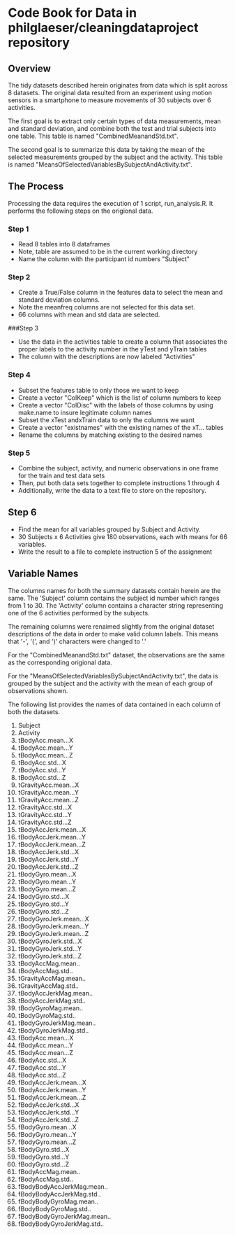 # Code Book for Data in philglaeser/cleaningdataproject repository

## Overview
The tidy datasets described herein originates from data which is split across 8 datasets.
The original data resulted from an experiment using motion sensors in a smartphone
to measure movements of 30 subjects over 6 activities.

The first goal is to extract only certain types of data measurements, mean and standard deviation, and combine
both the test and trial subjects into one table.  This table is named "CombinedMeanandStd.txt".

The second goal is to summarize this data by taking the mean of the selected measurements grouped by the subject and the activity.
This table is named "MeansOfSelectedVariablesBySubjectAndActivity.txt".

## The Process

Processing the data requires the execution of 1 script, run_analysis.R.
It performs the following steps on the origional data.

### Step 1 
* Read 8 tables into 8 dataframes
* Note, table are assumed to be in the current working directory
* Name the column with the participant id numbers "Subject"

### Step 2
* Create a True/False column in the features data to select the mean and standard deviation columns.
* Note the meanfreq columns are not selected for this data set.
* 66 columns with mean and std data are selected. 

###Step 3 
* Use the data in the activities table to create a column that associates the proper labels to the activity number in the yTest and yTrain tables
* The column with the descriptions are now labeled "Activities"

### Step 4 
* Subset the features table to only those we want to keep
* Create a vector "ColKeep" which is the list of column numbers to keep 
* Create a vector "ColDisc" with the labels of those columns by using make.name to insure legitimate column names
* Subset the xTest andxTrain data to only the columns we want
* Create a vector "existnames" with the existing names of the xT... tables
* Rename the columns by matching existing to the desired names

### Step 5
* Combine the subject, activity, and numeric observations in one frame for the train and test data sets
* Then, put both data sets together to complete instructions 1 through 4
* Additionally, write the data to a text file to store on the repository.

## Step 6 
* Find the mean for all variables grouped by Subject and Activity.
* 30 Subjects x 6 Activities give 180 observations, each with means for 66 variables.
* Write the result to a file to complete instruction 5 of the assignment

## Variable Names
The columns names for both the summary datasets contain herein are the same.
The 'Subject' column contains the subject id number which ranges from 1 to 30.
The 'Activity' column contains a character string representing one of the 6 activities performed by the subjects.

The remaining columns were renaimed slightly from the original dataset descriptions of the data in order to make valid column labels.
This means that '-', '(', and ')' characters were changed to '.'

For the "CombinedMeanandStd.txt" dataset, the observations are the same as the corresponding origional data.

For the "MeansOfSelectedVariablesBySubjectAndActivity.txt", the data is grouped by the subject and the activity with the mean of each group of observations shown. 

The following list provides the names of data contained in each column of both the datasets. 

 1. Subject
 2. Activity
 3. tBodyAcc.mean...X
 4. tBodyAcc.mean...Y
 5. tBodyAcc.mean...Z
 6. tBodyAcc.std...X
 7. tBodyAcc.std...Y
 8. tBodyAcc.std...Z
 9. tGravityAcc.mean...X
 10. tGravityAcc.mean...Y
 11. tGravityAcc.mean...Z
 12. tGravityAcc.std...X
 13. tGravityAcc.std...Y
 14. tGravityAcc.std...Z
 15. tBodyAccJerk.mean...X
 16. tBodyAccJerk.mean...Y
 17. tBodyAccJerk.mean...Z
 18. tBodyAccJerk.std...X
 19. tBodyAccJerk.std...Y
 20. tBodyAccJerk.std...Z
 21. tBodyGyro.mean...X
 22. tBodyGyro.mean...Y
 23. tBodyGyro.mean...Z
 24. tBodyGyro.std...X
 25. tBodyGyro.std...Y
 26. tBodyGyro.std...Z
 27. tBodyGyroJerk.mean...X
 28. tBodyGyroJerk.mean...Y
 29. tBodyGyroJerk.mean...Z
 30. tBodyGyroJerk.std...X
 31. tBodyGyroJerk.std...Y
 32. tBodyGyroJerk.std...Z
 33. tBodyAccMag.mean..
 34. tBodyAccMag.std..
 35. tGravityAccMag.mean..
 36. tGravityAccMag.std..
 37. tBodyAccJerkMag.mean..
 38. tBodyAccJerkMag.std..
 39. tBodyGyroMag.mean..
 40. tBodyGyroMag.std..
 41. tBodyGyroJerkMag.mean..
 42. tBodyGyroJerkMag.std..
 43. fBodyAcc.mean...X
 44. fBodyAcc.mean...Y
 45. fBodyAcc.mean...Z
 46. fBodyAcc.std...X
 47. fBodyAcc.std...Y
 48. fBodyAcc.std...Z
 49. fBodyAccJerk.mean...X
 50. fBodyAccJerk.mean...Y
 51. fBodyAccJerk.mean...Z
 52. fBodyAccJerk.std...X
 53. fBodyAccJerk.std...Y
 54. fBodyAccJerk.std...Z
 55. fBodyGyro.mean...X
 56. fBodyGyro.mean...Y
 57. fBodyGyro.mean...Z
 58. fBodyGyro.std...X
 59. fBodyGyro.std...Y
 60. fBodyGyro.std...Z
 61. fBodyAccMag.mean..
 62. fBodyAccMag.std..
 63. fBodyBodyAccJerkMag.mean..
 64. fBodyBodyAccJerkMag.std..
 65. fBodyBodyGyroMag.mean..
 66. fBodyBodyGyroMag.std..
 67. fBodyBodyGyroJerkMag.mean..
 68. fBodyBodyGyroJerkMag.std..

